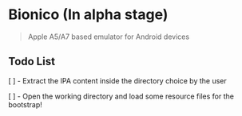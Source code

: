 # Bionico (In alpha stage)

> Apple A5/A7 based emulator for Android devices

## Todo List
[ ] - Extract the IPA content inside the directory choice by the user

[ ] - Open the working directory and load some resource files for the bootstrap!


